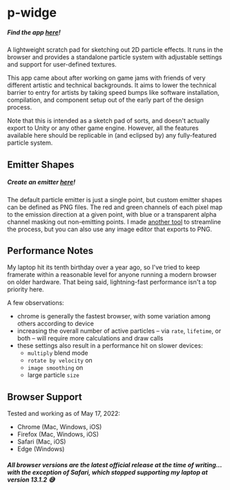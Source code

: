 # p-widge

##### Find the app [here](https://georgelee.space/p-widge/build)! 

A lightweight scratch pad for sketching out 2D particle effects. It runs in the browser and provides a standalone particle system with adjustable settings and support for user-defined textures. 

This app came about after working on game jams with friends of very different artistic and technical backgrounds. It aims to lower the technical barrier to entry for artists by taking speed bumps like software installation, compilation, and component setup out of the early part of the design process.

Note that this is intended as a sketch pad of sorts, and doesn't actually export to Unity or any other game engine. However, all the features available here should be replicable in (and eclipsed by) any fully-featured particle system.

## Emitter Shapes

##### Create an emitter [here](https://georgelee.space/build)! 

The default particle emitter is just a single point, but custom emitter shapes can be defined as PNG files. The red and green channels of each pixel map to the emission direction at a given point, with blue or a transparent alpha channel masking out non-emitting points. I made [another tool](https://github.com/georgeolee/map-e) to streamline the process, but you can also use any image editor that exports to PNG.

## Performance Notes

My laptop hit its tenth birthday over a year ago, so I've tried to keep framerate within a reasonable level for anyone running a modern browser on older hardware. That being said, lightning-fast performance isn't a top priority here.

A few observations:

- chrome is generally the fastest browser, with some variation among others according to device
- increasing the overall number of active particles – via `rate`, `lifetime`, or both – will require more calculations and draw calls
- these settings also result in a performance hit on slower devices:
  - `multiply` blend mode
  - `rotate by velocity` on
  - `image smoothing` on
  - large particle `size`

## Browser Support

Tested and working as of May 17, 2022:
- Chrome (Mac, Windows, iOS)
- Firefox (Mac, Windows, iOS)
- Safari (Mac, iOS)
- Edge (Windows)

##### *All browser versions are the latest official release at the time of writing... with the exception of Safari, which stopped supporting my laptop at version 13.1.2 :sweat_smile:*